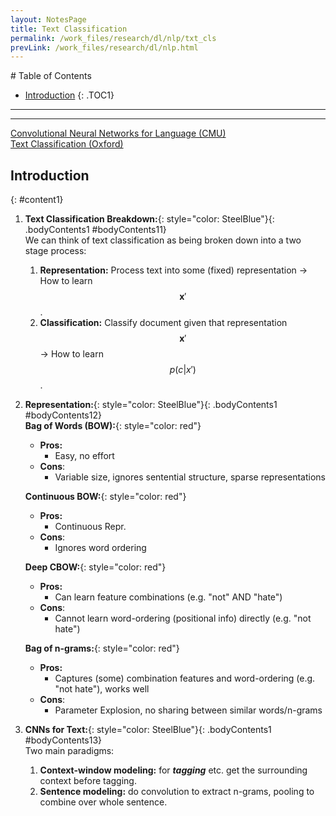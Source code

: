 ```yaml
---
layout: NotesPage
title: Text Classification
permalink: /work_files/research/dl/nlp/txt_cls
prevLink: /work_files/research/dl/nlp.html
---
```


<div markdown="1" class = "TOC">
# Table of Contents

  * [Introduction](#content1)
  {: .TOC1}
<!--   * [SECOND](#content2)
  {: .TOC2}
  * [THIRD](#content3)
  {: .TOC3} -->
</div>

***
***

[Convolutional Neural Networks for Language (CMU)](https://www.youtube.com/watch?v=HBcr5jCBynI&t=7s)  
[Text Classification (Oxford)](https://www.youtube.com/watch?v=0qG7gjTNhwM&list=PL613dYIGMXoZBtZhbyiBqb0QtgK6oJbpm&index=8)  




## Introduction
{: #content1}

1. **Text Classification Breakdown:**{: style="color: SteelBlue"}{: .bodyContents1 #bodyContents11}  
    We can think of text classification as being broken down into a two stage process:  
    1. __Representation:__ Process text into some (fixed) representation -> How to learn $$\mathbf{x}'$$.  
    2. __Classification:__ Classify document given that representation $$\mathbf{x}'$$ -> How to learn $$p(c\vert x')$$.  


2. **Representation:**{: style="color: SteelBlue"}{: .bodyContents1 #bodyContents12}  
    __Bag of Words (BOW):__{: style="color: red"}  
    * __Pros:__  
        * Easy, no effort
    * __Cons__:  
        * Variable size, ignores sentential structure, sparse representations  

    __Continuous BOW:__{: style="color: red"}  
    * __Pros:__  
        * Continuous Repr.
    * __Cons__:  
        * Ignores word ordering  

    __Deep CBOW:__{: style="color: red"}  
    * __Pros:__  
        * Can learn feature combinations (e.g. "not" AND "hate")  
    * __Cons__:  
        * Cannot learn word-ordering (positional info) directly (e.g. "not hate")  

    __Bag of n-grams:__{: style="color: red"}  
    * __Pros:__  
        * Captures (some) combination features and word-ordering (e.g. "not hate"), works well  
    * __Cons__:  
        * Parameter Explosion, no sharing between similar words/n-grams


3. **CNNs for Text:**{: style="color: SteelBlue"}{: .bodyContents1 #bodyContents13}  
    Two main paradigms:  
    1. __Context-window modeling:__ for *__tagging__* etc. get the surrounding context before tagging.  
    2. __Sentence modeling:__ do convolution to extract n-grams, pooling to combine over whole sentence.  

<!-- 
4. **Asynchronous:**{: style="color: SteelBlue"}{: .bodyContents1 #bodyContents14}

5. **Asynchronous:**{: style="color: SteelBlue"}{: .bodyContents1 #bodyContents15}

6. **Asynchronous:**{: style="color: SteelBlue"}{: .bodyContents1 #bodyContents16}

7. **Asynchronous:**{: style="color: SteelBlue"}{: .bodyContents1 #bodyContents17}

8. **Asynchronous:**{: style="color: SteelBlue"}{: .bodyContents1 #bodyContents18}

***

## SECOND
{: #content2}

1. **Asynchronous:**{: style="color: SteelBlue"}{: .bodyContents2 #bodyContents21}

2. **Asynchronous:**{: style="color: SteelBlue"}{: .bodyContents2 #bodyContents22}

3. **Asynchronous:**{: style="color: SteelBlue"}{: .bodyContents2 #bodyContents23}

4. **Asynchronous:**{: style="color: SteelBlue"}{: .bodyContents2 #bodyContents24}

5. **Asynchronous:**{: style="color: SteelBlue"}{: .bodyContents2 #bodyContents25}

6. **Asynchronous:**{: style="color: SteelBlue"}{: .bodyContents2 #bodyContents26}

7. **Asynchronous:**{: style="color: SteelBlue"}{: .bodyContents2 #bodyContents27}

8. **Asynchronous:**{: style="color: SteelBlue"}{: .bodyContents2 #bodyContents28}

***

## THIRD
{: #content3}

1. **Asynchronous:**{: style="color: SteelBlue"}{: .bodyContents3 #bodyContents31}

2. **Asynchronous:**{: style="color: SteelBlue"}{: .bodyContents3 #bodyContents32}

3. **Asynchronous:**{: style="color: SteelBlue"}{: .bodyContents3 #bodyContents33}

4. **Asynchronous:**{: style="color: SteelBlue"}{: .bodyContents3 #bodyContents34}

5. **Asynchronous:**{: style="color: SteelBlue"}{: .bodyContents3 #bodyContents35}

6. **Asynchronous:**{: style="color: SteelBlue"}{: .bodyContents3 #bodyContents36}

7. **Asynchronous:**{: style="color: SteelBlue"}{: .bodyContents3 #bodyContents37}

8. **Asynchronous:**{: style="color: SteelBlue"}{: .bodyContents3 #bodyContents38}

 -->